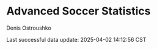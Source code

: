 # Advanced Soccer Statistics
Denis Ostroushko

<!-- gfm -->

Last successful data update: 2025-04-02 14:12:56 CST
